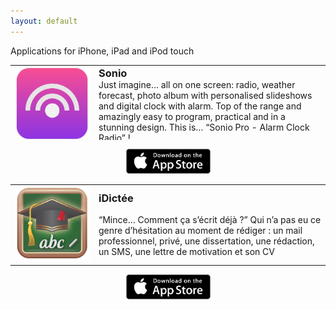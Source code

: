 ```yaml
---
layout: default
---
```


Applications for iPhone, iPad and iPod touch



<table align="center" style="border-spacing:0; height: 120px;">
<tr>
<td style="border-top-color:transparent; width: 120px;">
<img src="/images/Sonio-Logo.png" alt="Sonio" title="Sonio" style="width: 120px; height: 120px;"/>
</td>
<td style="border-top-color:transparent;">
<h3 style="margin-top:0; margin-bottom:0">
Sonio
</h3>
Just imagine… all on one screen: radio, weather forecast, photo album with personalised slideshows and digital clock with alarm. Top of the range and amazingly easy to program, practical and in a stunning design. This is… “Sonio Pro - Alarm Clock Radio” !
</td>
</tr>
<tr>
<td style="height: 10px;">
</td>
</tr>
</table>

<p  align="center" style="display: block;">
<img src="/images/App-Store-Badge.png" alt="Download on the App Store" title="Download on the App Store" style="width: 135px; height: 40px;"/> 
</p>


<table align="center">
<tr>
<td style="border-top-color:transparent; width: 120px;">
<img src="/images/iDictee-Logo.png" alt="Sonio" title="Sonio" style="width: 120px; height: 120px;"/>
</td>
<td style="border-top-color:transparent;">
<h3 style="margin-top:0">
iDictée
</h3>
“Mince… Comment ça s’écrit déjà ?” Qui n’a pas eu ce genre d’hésitation au moment de rédiger : un mail professionnel, privé, une dissertation, une rédaction, un SMS, une lettre de motivation et son CV
</td>
</tr>
</table>

<p  align="center" style="display: block;">
<img src="/images/App-Store-Badge.png" alt="Download on the App Store" title="Download on the App Store" style="width: 135px; height: 40px;"/> 
</p>






